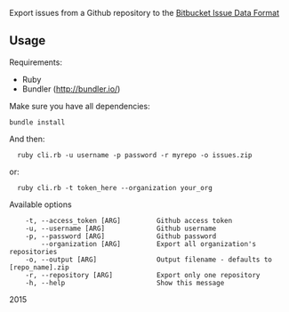Export issues from a Github repository to the [Bitbucket
Issue Data Format](https://confluence.atlassian.com/display/BITBUCKET/Export+or+Import+Issue+Data)

## Usage

Requirements:
 * Ruby
 * Bundler (http://bundler.io/)

Make sure you have all dependencies:
```
bundle install
```
And then: 
```
  ruby cli.rb -u username -p password -r myrepo -o issues.zip
```
 or:
```
  ruby cli.rb -t token_here --organization your_org
```
Available options
```
    -t, --access_token [ARG]         Github access token
    -u, --username [ARG]             Github username
    -p, --password [ARG]             Github password
        --organization [ARG]         Export all organization's repositories
    -o, --output [ARG]               Output filename - defaults to [repo_name].zip
    -r, --repository [ARG]           Export only one repository
    -h, --help                       Show this message
```
2015

